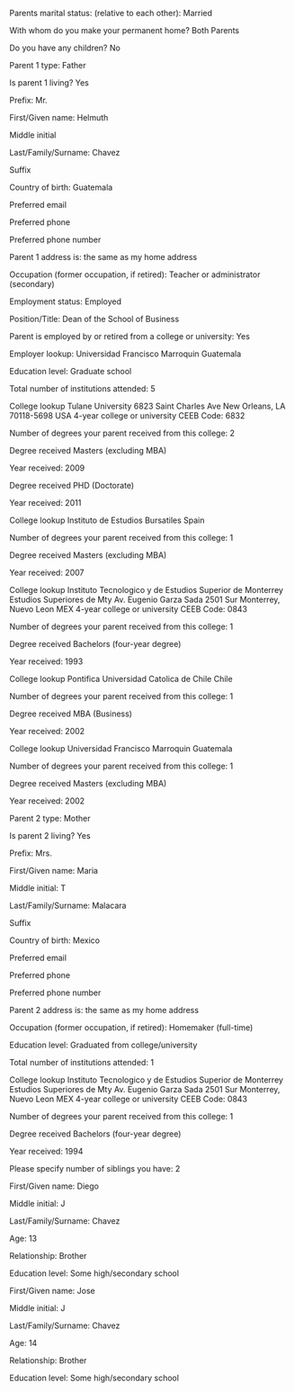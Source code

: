Parents marital status: (relative to each other): Married

With whom do you make your permanent home? Both Parents

Do you have any children? No

Parent 1 type: Father

Is parent 1 living? Yes

Prefix: Mr.

First/Given name: Helmuth

Middle initial

Last/Family/Surname: Chavez

Suffix

Country of birth: Guatemala

Preferred email

Preferred phone

Preferred phone number

Parent 1 address is: the same as my home address

Occupation (former occupation, if retired): Teacher or administrator (secondary)

Employment status: Employed

Position/Title: Dean of the School of Business

Parent is employed by or retired from a college or university: Yes

Employer lookup: Universidad Francisco Marroquin Guatemala

Education level: Graduate school

Total number of institutions attended: 5

College lookup
Tulane University
6823 Saint Charles Ave
New Orleans, LA 70118-5698
USA
4-year college or university
CEEB Code: 6832

Number of degrees your parent received from this college: 2

Degree received
Masters (excluding MBA)

Year received: 2009

Degree received
PHD (Doctorate)

Year received: 2011

College lookup
Instituto de Estudios Bursatiles
Spain

Number of degrees your parent received from this college: 1

Degree received
Masters (excluding MBA)

Year received: 2007

College lookup
Instituto Tecnologico y de Estudios Superior de Monterrey
Estudios Superiores de Mty
Av. Eugenio Garza Sada 2501 Sur
Monterrey, Nuevo Leon
MEX
4-year college or university
CEEB Code: 0843

Number of degrees your parent received from this college: 1

Degree received
Bachelors (four-year degree)

Year received: 1993

College lookup
Pontifica Universidad Catolica de Chile
Chile

Number of degrees your parent received from this college: 1

Degree received
MBA (Business)

Year received: 2002

College lookup
Universidad Francisco Marroquin
Guatemala

Number of degrees your parent received from this college: 1

Degree received
Masters (excluding MBA)

Year received: 2002

Parent 2 type: Mother

Is parent 2 living? Yes

Prefix: Mrs.

First/Given name: Maria

Middle initial: T

Last/Family/Surname: Malacara

Suffix

Country of birth: Mexico

Preferred email

Preferred phone

Preferred phone number

Parent 2 address is: the same as my home address

Occupation (former occupation, if retired): Homemaker (full-time)

Education level: Graduated from college/university

Total number of institutions attended: 1

College lookup
Instituto Tecnologico y de Estudios Superior de Monterrey
Estudios Superiores de Mty
Av. Eugenio Garza Sada 2501 Sur
Monterrey, Nuevo Leon
MEX
4-year college or university
CEEB Code: 0843

Number of degrees your parent received from this college: 1

Degree received
Bachelors (four-year degree)

Year received: 1994

Please specify number of siblings you have: 2

First/Given name: Diego

Middle initial: J

Last/Family/Surname: Chavez

Age: 13

Relationship: Brother

Education level: Some high/secondary school

First/Given name: Jose

Middle initial: J

Last/Family/Surname: Chavez

Age: 14

Relationship: Brother

Education level: Some high/secondary school

